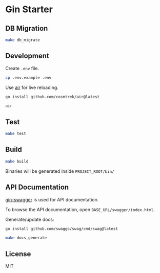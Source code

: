 # Gin Starter

## DB Migration

```bash
make db_migrate
```

## Development

Create `.env` file.

```bash
cp .env.example .env
```

Use [air](https://github.com/cosmtrek/air) for live reloading.


```bash
go install github.com/cosmtrek/air@latest
```

```bash
air
```

## Test

```bash
make test
```

## Build

```bash
make build
```

Binaries will be generated inside `PROJECT_ROOT/bin/`

## API Documentation

[gin-swagger](https://github.com/swaggo/gin-swagger) is used for API documentation.

To browse the API documentation, open `BASE_URL/swagger/index.html`.

Generate/update docs:

```bash
go install github.com/swaggo/swag/cmd/swag@latest

make docs_generate
```

## License

MIT
